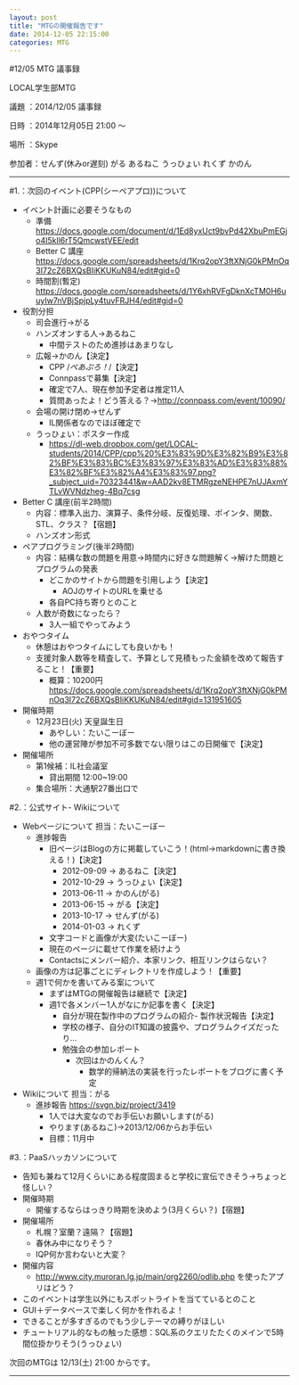 ```yaml
---
layout: post
title: "MTGの開催報告です"
date: 2014-12-05 22:15:00
categories: MTG
---
```


#12/05 MTG 議事録

LOCAL学生部MTG

議題  ：2014/12/05 議事録

日時  ：2014年12月05日 21:00 ～

場所  ：Skype

参加者：せんず(休みor遅刻) がる あるねこ うっひょい れくず かのん

----------------------------------------------------------------------

#1.：次回のイベント(CPP(シーペアプロ))について

- イベント計画に必要そうなもの
  - 準備 https://docs.google.com/document/d/1Ed8yxUct9bvPd42XbuPmEGjo4I5kll6rT5QmcwstVEE/edit
  - Better C 講座 https://docs.google.com/spreadsheets/d/1Krq2opY3ftXNjG0kPMnOq3I72cZ6BXQsBIiKKUKuN84/edit#gid=0
  - 時間割(暫定) https://docs.google.com/spreadsheets/d/1Y6xhRVFgDknXcTM0H6uuyIw7nVBjSpjpLy4tuvFRJH4/edit#gid=0
- 役割分担
  - 司会進行→がる
  - ハンズオンする人→あるねこ
    - 中間テストのため進捗はあまりなし
  - 広報→かのん【決定】
    - CPP /*ぺあぷろ！*/【決定】
    - Connpassで募集【決定】
    - 確定で7人、現在参加予定者は推定11人
    - 質問あったよ！どう答える？→http://connpass.com/event/10090/
  - 会場の開け閉め→せんず
    - IL関係者なのでほぼ確定で
  - うっひょい：ポスター作成
    - https://dl-web.dropbox.com/get/LOCAL-students/2014/CPP/cpp%20%E3%83%9D%E3%82%B9%E3%82%BF%E3%83%BC%E3%83%97%E3%83%AD%E3%83%88%E3%82%BF%E3%82%A4%E3%83%97.png?_subject_uid=70323441&w=AAD2kv8ETMRgzeNEHPE7nUJAxmYTLvWVNdzheg-4Bq7csg
- Better C 講座(前半2時間)
  - 内容：標準入出力、演算子、条件分岐、反復処理、ポインタ、関数、STL、クラス？【宿題】
  - ハンズオン形式
- ペアプログラミング(後半2時間)
  - 内容：結構な数の問題を用意→時間内に好きな問題解く→解けた問題とプログラムの発表
    - どこかのサイトから問題を引用しよう【決定】
      - AOJのサイトのURLを乗せる
    - 各自PC持ち寄りとのこと
  - 人数が奇数になったら？
    - 3人一組でやってみよう
- おやつタイム
  - 休憩はおやつタイムにしても良いかも！
  - 支援対象人数等を精査して、予算として見積もった金額を改めて報告すること！【重要】
    - 概算：10200円 https://docs.google.com/spreadsheets/d/1Krq2opY3ftXNjG0kPMnOq3I72cZ6BXQsBIiKKUKuN84/edit#gid=131951605
- 開催時期
  - 12月23日(火)  天皇誕生日
    - あやしい：たいこーぼー
    - 他の運営陣が参加不可多数でない限りはこの日開催で【決定】
- 開催場所
  - 第1候補：IL社会議室
    - 貸出期間 12:00~19:00
  - 集合場所：大通駅27番出口で

#2.：公式サイト- Wikiについて

- Webページについて 担当：たいこーぼー
   - 進捗報告
     - 旧ページはBlogの方に掲載していこう！(html→markdownに書き換える！)【決定】
       - 2012-09-09 -> あるねこ【決定】
       - 2012-10-29 -> うっひょい【決定】
       - 2013-06-11 -> かのん(がる)
       - 2013-06-15 -> がる【決定】
       - 2013-10-17 -> せんず(がる)
       - 2014-01-03 -> れくず
     - 文字コードと画像が大変(たいこーぼー)
     - 現在のページに載せて作業を続けよう
     - Contactsにメンバー紹介、本家リンク、相互リンクはらない？
   - 画像の方は記事ごとにディレクトリを作成しよう！【重要】
   - 週1で何かを書いてみる案について
     - まずはMTGの開催報告は継続で【決定】
     - 週1で各メンバー1人がなにか記事を書く【決定】
       - 自分が現在製作中のプログラムの紹介- 製作状況報告【決定】
       - 学校の様子、自分のIT知識の披露や、プログラムクイズだったり…
       - 勉強会の参加レポート
         - 次回はかのんくん？
           - 数学的帰納法の実装を行ったレポートをブログに書く予定
- Wikiについて 担当：がる
  - 進捗報告 https://svgn.biz/project/3419
    - 1人では大変なのでお手伝いお願いします(がる)
    - やります(あるねこ)→2013/12/06からお手伝い
    - 目標：11月中

#3.：PaaSハッカソンについて

- 告知も兼ねて12月くらいにある程度固まると学校に宣伝できそう→ちょっと怪しい？
- 開催時期
  - 開催するならはっきり時期を決めよう(3月くらい？)【宿題】
- 開催場所
  - 札幌？室蘭？遠隔？【宿題】
  - 春休み中になりそう？
  - IQP何か言わないと大変？
- 開催内容
  - http://www.city.muroran.lg.jp/main/org2260/odlib.php  を使ったアプリはどう？
- このイベントは学生以外にもスポットライトを当てているとのこと
- GUI＋データベースで楽しく何かを作れるよ！
- できることが多すぎるのでもう少しテーマの縛りがほしい
- チュートリアル的なもの触った感想：SQL系のクエリたたくのメインで5時間位掛かりそう(うっひょい)

次回のMTGは 12/13(土) 21:00 からです。

---------------------------------------------------------------------
